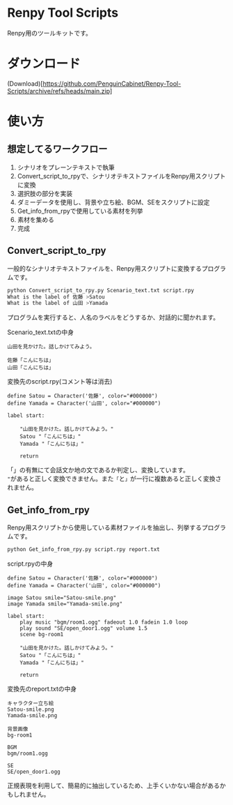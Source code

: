 # Renpy Tool Scripts
Renpy用のツールキットです。

# ダウンロード
(Download)[https://github.com/PenguinCabinet/Renpy-Tool-Scripts/archive/refs/heads/main.zip]

# 使い方

## 想定してるワークフロー
1. シナリオをプレーンテキストで執筆
2. Convert_script_to_rpyで、シナリオテキストファイルをRenpy用スクリプトに変換
3. 選択肢の部分を実装
4. ダミーデータを使用し、背景や立ち絵、BGM、SEをスクリプトに設定
5. Get_info_from_rpyで使用している素材を列挙
6. 素材を集める
7. 完成

## Convert_script_to_rpy
一般的なシナリオテキストファイルを、Renpy用スクリプトに変換するプログラムです。
```bash
python Convert_script_to_rpy.py Scenario_text.txt script.rpy
What is the label of 佐藤 >Satou
What is the label of 山田 >Yamada
```
プログラムを実行すると、人名のラベルをどうするか、対話的に聞かれます。   

Scenario_text.txtの中身    
```text
山田を見かけた。話しかけてみよう。

佐藤「こんにちは」
山田「こんにちは」
```
変換先のscript.rpy(コメント等は消去)
```rpy
define Satou = Character('佐藤', color="#000000")
define Yamada = Character('山田', color="#000000")

label start:

    "山田を見かけた。話しかけてみよう。"
    Satou "「こんにちは」"
    Yamada "「こんにちは」"

    return
```
「」の有無にて会話文か地の文であるか判定し、変換しています。   
`"`があると正しく変換できません。また`「`と`」`が一行に複数あると正しく変換されません。

## Get_info_from_rpy

Renpy用スクリプトから使用している素材ファイルを抽出し、列挙するプログラムです。
```bash
python Get_info_from_rpy.py script.rpy report.txt
```

script.rpyの中身    
```rpy
define Satou = Character('佐藤', color="#000000")
define Yamada = Character('山田', color="#000000")

image Satou smile="Satou-smile.png"
image Yamada smile="Yamada-smile.png"

label start:
    play music "bgm/room1.ogg" fadeout 1.0 fadein 1.0 loop
    play sound "SE/open_door1.ogg" volume 1.5
    scene bg-room1

    "山田を見かけた。話しかけてみよう。"
    Satou "「こんにちは」"
    Yamada "「こんにちは」"

    return
```

変換先のreport.txtの中身    
```text
キャラクター立ち絵
Satou-smile.png
Yamada-smile.png

背景画像
bg-room1

BGM
bgm/room1.ogg

SE
SE/open_door1.ogg
```

正規表現を利用して、簡易的に抽出しているため、上手くいかない場合があるかもしれません。
